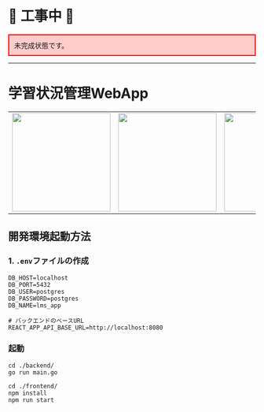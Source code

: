 # 🚧 工事中 🚧
<div class="alert px-4" style="border: 2px solid red; padding: 10px; background-color: #ffcccb;">
  未完成状態です。
</div>
<hr/>

# 学習状況管理WebApp

<table>
  <tr>
    <td><img src="https://encrypted-tbn0.gstatic.com/images?q=tbn:ANd9GcQ_FZKvsE32aTcrEGuSiAx-jex6S164CtQv7w&s" width="200" height="200"></td>
    <td><img src="https://go.genzouw.com/wp-content/uploads/2023/03/color.png" width="200" height="200"></td>
    <td><img src="https://media.dev.to/cdn-cgi/image/width=1080,height=1080,fit=cover,gravity=auto,format=auto/https%3A%2F%2Fdev-to-uploads.s3.amazonaws.com%2Fuploads%2Farticles%2Fjplnld3gptkremcqom5q.png" width="200" height="200"></td>
    <td><img src="https://mui.com/static/logo.png" width="200" height="200"></td>
  </tr>
</table>


## 開発環境起動方法
### 1. `.env`ファイルの作成
```bash:backend/.env
DB_HOST=localhost
DB_PORT=5432
DB_USER=postgres
DB_PASSWORD=postgres
DB_NAME=lms_app
```
```bash:frontend/.env
# バックエンドのベースURL
REACT_APP_API_BASE_URL=http://localhost:8080
```

### 起動

```powershell:バックエンド
cd ./backend/
go run main.go
```
```powershell:フロントエンド
cd ./frontend/
npm install
npm run start
```

